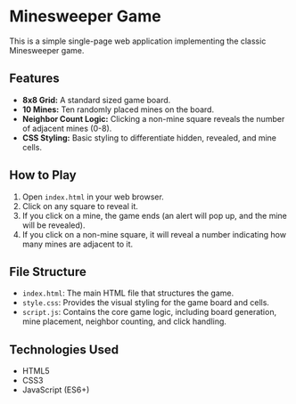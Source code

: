 # Minesweeper Game

This is a simple single-page web application implementing the classic Minesweeper game.

## Features

*   **8x8 Grid:** A standard sized game board.
*   **10 Mines:** Ten randomly placed mines on the board.
*   **Neighbor Count Logic:** Clicking a non-mine square reveals the number of adjacent mines (0-8).
*   **CSS Styling:** Basic styling to differentiate hidden, revealed, and mine cells.

## How to Play

1.  Open `index.html` in your web browser.
2.  Click on any square to reveal it.
3.  If you click on a mine, the game ends (an alert will pop up, and the mine will be revealed).
4.  If you click on a non-mine square, it will reveal a number indicating how many mines are adjacent to it.

## File Structure

*   `index.html`: The main HTML file that structures the game.
*   `style.css`: Provides the visual styling for the game board and cells.
*   `script.js`: Contains the core game logic, including board generation, mine placement, neighbor counting, and click handling.

## Technologies Used

*   HTML5
*   CSS3
*   JavaScript (ES6+)
